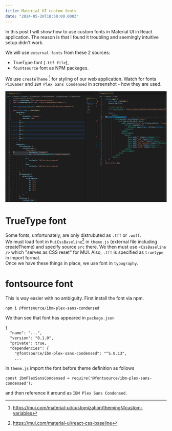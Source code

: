 ```yaml
---
title: Material UI custom fonts
date: "2024-05-20T18:50:00.000Z"
---
```


In this post I will show how to use custom fonts in Material UI in React application. The reason is that I found it troubling and seemingly intuitive setup didn't work. 

We will use `external fonts` from these 2 sources:
- TrueType font (`.ttf file`),
- `fountsource` font as NPM packages.  

We use `createTheme` [^1] for styling of our web application. Watch for fonts `PixGamer` and `IBM Plex Sans Condensed` in screenshot - how they are used.  
<p align="center">
  <img src="./font-imports-1.png" alt="font-imports-1"/>
</p> 

# TrueType font  
Some fonts, unfortunately, are only distrubuted as `.tff` or `.woff`.  
We must load font in `MuiCssBaseline`[^2] in `theme.js` (external file including createTheme) and specify source `src` there. We then must use `<CssBaseline />` which "serves as CSS reset" for MUI. Also, `.tff` is specified as `truetype` in import format.  
Once we have these things in place, we use font in `typography`.

# fontsource font
This is way easier with no ambiguity. First install the font via npm.
```
npm i @fontsource/ibm-plex-sans-condensed
```  
We than see that font has appeared in `package.json`
```
{
  "name": "...",
  "version": "0.1.0",
  "private": true,
  "dependencies": {
    "@fontsource/ibm-plex-sans-condensed": "^5.0.13",
    ...
```  
In `theme.js` import the font before theme definition as follows
```
const ibmPlexSansCondensed = require('@fontsource/ibm-plex-sans-condensed');
```   
and then reference it around as `IBM Plex Sans Condensed`.  

[^1]: https://mui.com/material-ui/customization/theming/#custom-variables
[^2]: https://mui.com/material-ui/react-css-baseline
